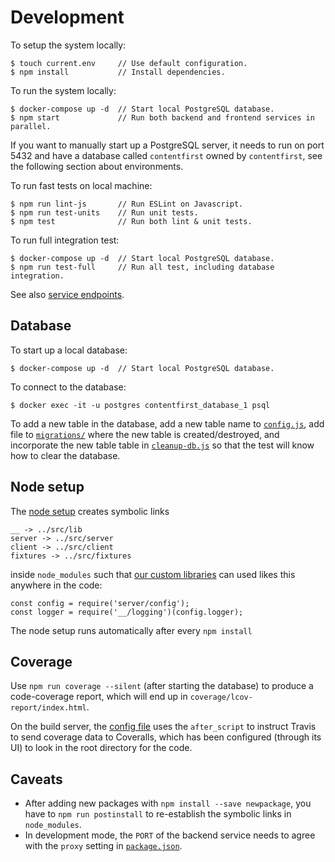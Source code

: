 # Development

To setup the system locally:

    $ touch current.env     // Use default configuration.
    $ npm install           // Install dependencies.

To run the system locally:

    $ docker-compose up -d  // Start local PostgreSQL database.
    $ npm start             // Run both backend and frontend services in parallel.

If you want to manually start up a PostgreSQL server, it needs to run on port 5432 and have a database called `contentfirst` owned by `contentfirst`, see the following section about environments.

To run fast tests on local machine:

    $ npm run lint-js       // Run ESLint on Javascript.
    $ npm run test-units    // Run unit tests.
    $ npm test              // Run both lint & unit tests.

To run full integration test:

    $ docker-compose up -d  // Start local PostgreSQL database.
    $ npm run test-full     // Run all test, including database integration.

See also [service endpoints](../doc/endpoints.md).

## Database

To start up a local database:

    $ docker-compose up -d  // Start local PostgreSQL database.

To connect to the database:

    $ docker exec -it -u postgres contentfirst_database_1 psql

To add a new table in the database, add a new table name to [`config.js`](config.js), add file to [`migrations/`](../migrations) where the new table is created/destroyed, and incorporate the new table table in [`cleanup-db.js`](integration/cleanup-db.js) so that the test will know how to clear the database.

## Node setup

The [node setup](../setup-node-env.sh) creates symbolic links

    __ -> ../src/lib
    server -> ../src/server
    client -> ../src/client
    fixtures -> ../src/fixtures

inside `node_modules` such that [our custom libraries](lib/) can used likes this anywhere in the code:

    const config = require('server/config');
    const logger = require('__/logging')(config.logger);

The node setup runs automatically after every `npm install`

## Coverage

Use `npm run coverage --silent` (after starting the database) to produce a code-coverage report, which will end up in `coverage/lcov-report/index.html`.

On the build server, the [config file](../.travis.yml) uses the `after_script` to instruct Travis to send coverage data to Coveralls, which has been configured (through its UI) to look in the root directory for the code.

## Caveats

- After adding new packages with `npm install --save newpackage`, you have to `npm run postinstall` to re-establish the symbolic links in `node_modules`.
- In development mode, the `PORT` of the backend service needs to agree with the `proxy` setting in [`package.json`](package.json).
